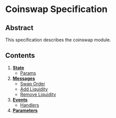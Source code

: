 <!--
order: 0
title: Coinswap Overview
parent:
  title: "Coinswap"
-->

# Coinswap Specification

## Abstract

This specification describes the coinswap module.

## Contents

1. **[State](./01_state.md)**
   - [Params](./01_state.md#params)
1. **[Messages](./02_messages.md)**
   - [Swap Order](./02_messages.md#msgswaporder)
   - [Add Liquidity](./02_messages.md#msgaddliquidity)
   - [Remove Liquidity](./02_messages.md#msgremoveliquidity)
1. **[Events](./03_events.md)**
   - [Handlers](03_events.md#handlers)
1. **[Parameters](04_params.md)**
